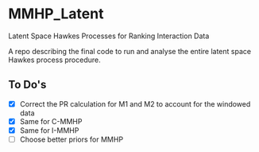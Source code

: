 # MMHP_Latent
Latent Space Hawkes Processes for Ranking Interaction Data


A repo describing the final code to run and analyse the entire latent space Hawkes process procedure.



## To Do's

- [X] Correct the PR calculation for M1 and M2 to account for the windowed data
- [X] Same for C-MMHP
- [X] Same for I-MMHP
- [ ] Choose better priors for MMHP
